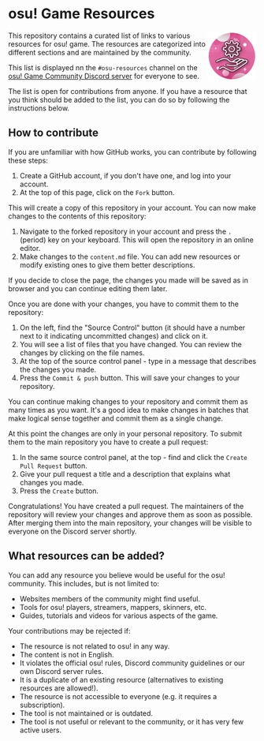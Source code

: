 # osu! Game Resources

<img align="right" width="100" height="100" src="./logo.png">

This repository contains a curated list of links to various resources for osu! game. The resources are categorized into different sections and are maintained by the community.

This list is displayed nn the `#osu-resources` channel on the [osu! Game Community Discord server](https://discord.gg/osu) for everyone to see.

The list is open for contributions from anyone. If you have a resource that you think should be added to the list, you can do so by following the instructions below.

## How to contribute

If you are unfamiliar with how GitHub works, you can contribute by following these steps:

1. Create a GitHub account, if you don't have one, and log into your account.
2. At the top of this page, click on the `Fork` button.

This will create a copy of this repository in your account. You can now make changes to the contents of this repository:

1. Navigate to the forked repository in your account and press the `.` (period) key on your keyboard. This will open the repository in an online editor.
2. Make changes to the `content.md` file. You can add new resources or modify existing ones to give them better descriptions.

If you decide to close the page, the changes you made will be saved as in browser and you can continue editing them later.

Once you are done with your changes, you have to commit them to the repository:

1. On the left, find the "Source Control" button (it should have a number next to it indicating uncommitted changes) and click on it.
2. You will see a list of files that you have changed. You can review the changes by clicking on the file names.
3. At the top of the source control panel - type in a message that describes the changes you made.
4. Press the `Commit & push` button. This will save your changes to your repository.

You can continue making changes to your repository and commit them as many times as you want. It's a good idea to make changes in batches that make logical sense together and commit them as a single change.

At this point the changes are only in your personal repository. To submit them to the main repository you have to create a pull request:

1. In the same source control panel, at the top - find and click the `Create Pull Request` button.
2. Give your pull request a title and a description that explains what changes you made.
3. Press the `Create` button.

Congratulations! You have created a pull request. The maintainers of the repository will review your changes and approve them as soon as possible. After merging them into the main repository, your changes will be visible to everyone on the Discord server shortly.

## What resources can be added?

You can add any resource you believe would be useful for the osu! community. This includes, but is not limited to:
- Websites members of the community might find useful.
- Tools for osu! players, streamers, mappers, skinners, etc.
- Guides, tutorials and videos for various aspects of the game.

Your contributions may be rejected if:
- The resource is not related to osu! in any way.
- The content is not in English.
- It violates the official osu! rules, Discord community guidelines or our own Discord server rules.
- It is a duplicate of an existing resource (alternatives to existing resources are allowed!).
- The resource is not accessible to everyone (e.g. it requires a subscription).
- The tool is not maintained or is outdated.
- The tool is not useful or relevant to the community, or it has very few active users.
